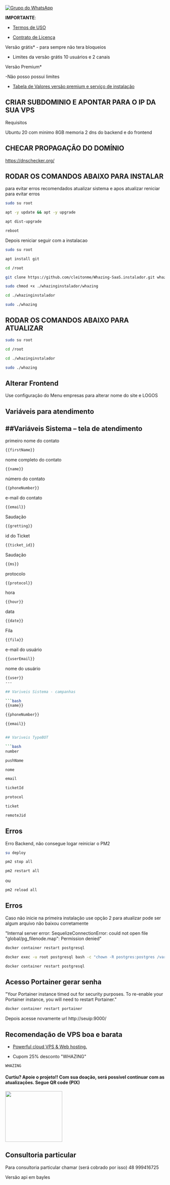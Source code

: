 [![Grupo do WhatsApp](https://img.shields.io/badge/WhatsApp-Grupo%20Whazing-brightgreen.svg)](https://chat.whatsapp.com/KAk11eaAfRu6Bp13wQX6MB)

**IMPORTANTE**: 

- [Termos de USO](https://github.com/cleitonme/Whazing-SaaS/blob/main/docs/TermosdeUso.md)

- [Contrato de Licença](https://github.com/cleitonme/Whazing-SaaS/blob/main/LICENSE)



Versão grátis* - para sempre não tera bloqueios

- Limites da versão grátis 10 usuários e 2 canais


Versão Premium*

-Não posso possui limites

-  [Tabela de Valores versão premium e serviço de instalação](https://github.com/cleitonme/Whazing-SaaS/blob/main/docs/TabeladeValores.md)

## CRIAR SUBDOMINIO E APONTAR PARA O IP DA SUA VPS

Requisitos

Ubuntu 20 com minimo 8GB memoria
2 dns do backend e do frontend


## CHECAR PROPAGAÇÃO DO DOMÍNIO

https://dnschecker.org/

## RODAR OS COMANDOS ABAIXO PARA INSTALAR

para evitar erros recomendados atualizar sistema e apos atualizar reniciar para evitar erros
```bash
sudo su root
```
```bash
apt -y update && apt -y upgrade
```
```bash
apt dist-upgrade
```
```bash
reboot
```
 
Depois reniciar seguir com a instalacao
```bash
sudo su root
```
```bash
apt install git
```
```bash
cd /root
```
```bash
git clone https://github.com/cleitonme/Whazing-SaaS.instalador.git whazinginstalador
```
```bash
sudo chmod +x ./whazinginstalador/whazing
```
```bash
cd ./whazinginstalador
```
```bash
sudo ./whazing
```

## RODAR OS COMANDOS ABAIXO PARA ATUALIZAR
```bash
sudo su root
```
```bash
cd /root
```
```bash
cd ./whazinginstalador
```
```bash
sudo ./whazing
```

## Alterar Frontend

Use configuração do Menu empresas para alterar nome do site e LOGOS 

## Variáveis para atendimento

##Variáveis Sistema – tela de atendimento
--
primeiro nome do contato
```bash
{{firstName}}
```
nome completo do contato
```bash
{{name}}
```
número do contato
```bash
{{phoneNumber}}
```
e-mail do contato
```bash
{{email}}
```
Saudação
```bash
{{gretting}}
```
id do Ticket
```bash
{{ticket_id}}
```
Saudação
```bash
{{ms}}
```
protocolo
```bash
{{protocol}}
```
hora
```bash
{{hour}}
```
data
```bash
{{date}}
```
Fila 
```bash
{{fila}}
```
e-mail do usuário
```bash
{{userEmail}}
```
nome do usuário
```bash
{{user}}
---

## Variveis Sistema - campanhas

```bash
{{name}}
```
```bash
{{phoneNumber}}
```
```bash
{{email}}
```
```bash

## Variveis TypeBOT

```bash
number
```
```bash
pushName
```
```bash
nome
```
```bash
email
```
```bash
ticketId
```
```bash
protocol
```
```bash
ticket
```
```bash
remoteJid
```

## Erros
Erro Backend, não consegue logar
reiniciar o PM2

```bash
su deploy
```
```bash
pm2 stop all
```
```bash
pm2 restart all
```
ou
```bash
pm2 reload all
```
## Erros

Caso não inicie na primeira instalação use opção 2 para atualizar pode ser algum arquivo não baixou corretamente

"Internal server error: SequelizeConnectionError: could not open file \"global/pg_filenode.map\": Permission denied"

```bash
docker container restart postgresql
```
```bash
docker exec -u root postgresql bash -c "chown -R postgres:postgres /var/lib/postgresql/data"
```
```bash
docker container restart postgresql
```

## Acesso Portainer gerar senha
"Your Portainer instance timed out for security purposes. To re-enable your Portainer instance, you will need to restart Portainer."

```bash
docker container restart portainer
```

Depois acesse novamente url http://seuip:9000/

## Recomendação de VPS boa e barata

-  [Powerful cloud VPS & Web hosting.](https://control.peramix.com/?affid=58)

- Cupom 25% desconto "WHAZING"

```bash
WHAZING
```

#### Curtiu? Apoie o projeto!! Com sua doação, será possível continuar com as atualizações. Segue QR code (PIX)  

[<img src="donate.jpg" height="160" width="180"/>](donate.jpg)

## Consultoria particular

Para consultoria particular chamar (será cobrado por isso) 48 999416725 

Versão api em bayles
